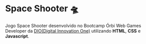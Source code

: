 # Space Shooter 🛸

Jogo Space Shooter desenvolvido no Bootcamp Órbi Web Games Developer da 
[DIO(Digital Innovation One)](web.dio.me) utilizando **HTML**, **CSS** e **Javascript**.
